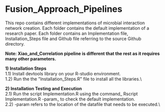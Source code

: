 # Fusion_Approach_Pipelines
 This repo contains different implementations of microbial interaction network creation.
Each folder contains the default implementation of a research paper. Each folder contains
an Implementation file, Installation_Steps file and Github file referring to the source Github directory.<br/>

**Note: Xiao_and_Correlation pipeline is different that the rest as it requires many other
parameters.**<br/>

**1) Installation Steps**\
1.1) Install devtools library on your R-studio environment.\
1.2) Run the the "Installation_Steps.R" file to install all the libraries.\

**2) Installation Testing and Execution** \
2.1) Run the script Implementation.R using the command_ Rscript Implementation.R -param_ to check the default implementation.\
2.2) -param refers to the location of the datafile that needs to be executed.\

 
